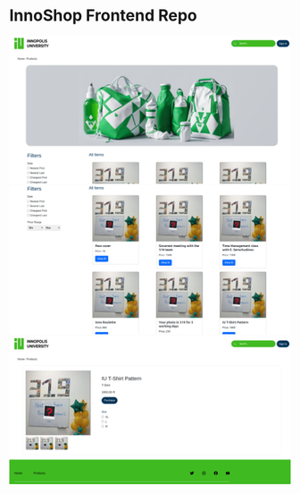 # InnoShop Frontend Repo
![StoragePage 1](/src/assets/result-images/StoragePage%201.png)
![StoragePage 2](/src/assets/result-images/StoragePage%202.png)
![ItemPage](/src/assets/result-images/ItemPage.png)


